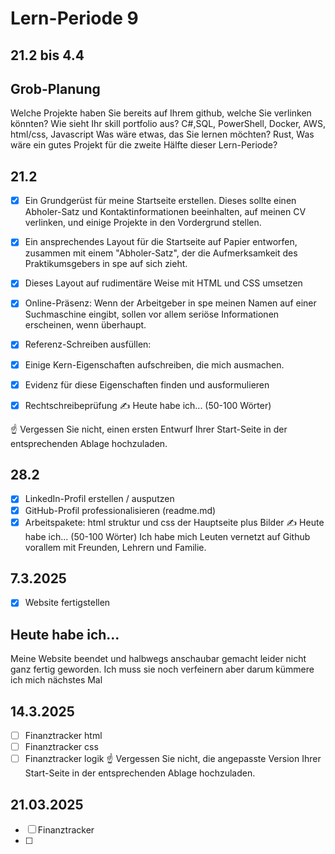 # Lern-Periode 9
## 21.2 bis 4.4

## Grob-Planung
Welche Projekte haben Sie bereits auf Ihrem github, welche Sie verlinken könnten?
Wie sieht Ihr skill portfolio aus? 
C#,SQL, PowerShell, Docker, AWS, html/css, Javascript
Was wäre etwas, das Sie lernen möchten? 
Rust,
Was wäre ein gutes Projekt für die zweite Hälfte dieser Lern-Periode?

## 21.2
- [x] Ein Grundgerüst für meine Startseite erstellen. Dieses sollte einen Abholer-Satz und Kontaktinformationen beeinhalten, auf meinen CV verlinken, und einige Projekte in den Vordergrund stellen.

- [x] Ein ansprechendes Layout für die Startseite auf Papier entworfen, zusammen mit einem "Abholer-Satz", der die Aufmerksamkeit des Praktikumsgebers in spe auf sich zieht.
- [x] Dieses Layout auf rudimentäre Weise mit HTML und CSS umsetzen
- [x] Online-Präsenz: Wenn der Arbeitgeber in spe meinen Namen auf einer Suchmaschine eingibt, sollen vor allem seriöse Informationen erscheinen, wenn überhaupt.

- [x] Referenz-Schreiben ausfüllen:
- [x] Einige Kern-Eigenschaften aufschreiben, die mich ausmachen.
- [x] Evidenz für diese Eigenschaften finden und ausformulieren
- [x] Rechtschreibeprüfung
✍️ Heute habe ich... (50-100 Wörter)

☝️ Vergessen Sie nicht, einen ersten Entwurf Ihrer Start-Seite in der entsprechenden Ablage hochzuladen.

##  28.2
- [x] LinkedIn-Profil erstellen / ausputzen
- [x] GitHub-Profil professionalisieren (readme.md)
- [x] Arbeitspakete: html struktur und css der Hauptseite plus Bilder
✍️ Heute habe ich... (50-100 Wörter)
Ich habe mich Leuten vernetzt auf Github vorallem mit Freunden, Lehrern und Familie.

## 7.3.2025
- [x] Website fertigstellen

## Heute habe ich...
Meine Website beendet und halbwegs anschaubar gemacht leider nicht ganz fertig geworden. Ich muss sie noch verfeinern aber darum kümmere ich mich nächstes Mal

## 14.3.2025
- [ ] Finanztracker html
- [ ] Finanztracker css
- [ ] Finanztracker logik
☝️ Vergessen Sie nicht, die angepasste Version Ihrer Start-Seite in der entsprechenden Ablage hochzuladen.

## 21.03.2025
- [ ] Finanztracker 
- [ ] 
